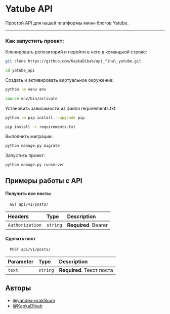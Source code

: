 
# Yatube API

Простой API для нашей платформы мини-блогов Yatube.
***
### Как запустить проект:

Клонировать репозиторий и перейти в него в командной строке:

```bash
git clone https://github.com/KapkaDibab/api_final_yatube.git
```

```bash
cd yatube_api
```

Cоздать и активировать виртуальное окружение:

```bash
python -m venv env
```

```bash
source env/bin/activate
```

Установить зависимости из файла requirements.txt:

```bash
python -m pip install --upgrade pip
```

```bash
pip install -r requirements.txt
```

Выполнить миграции:

```bash
python manage.py migrate
```

Запустить проект:

```bash
python manage.py runserver
```
## Примеры работы с API

#### Получить все посты

```http
  GET api/v1/posts/
```

| Headers | Type     | Description                |
| :-------- | :------- | :------------------------- |
| `Authorization` | `string` | **Required**. Bearer <JWT-Token> |

#### Сделать пост

```http
  POST api/v1/posts/
```

| Parameter | Type     | Description                       |
| :-------- | :------- | :-------------------------------- |
| `text`      | `string` | **Required**. Текст поста |




## Авторы

- [@yandex-praktikum](https://github.com/yandex-praktikum)
- [@KapkaDibab](https://github.com/KapkaDibab)


